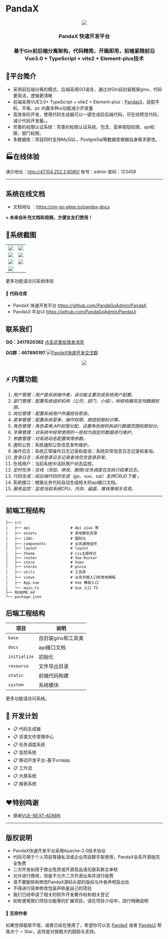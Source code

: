 # PandaX

<div align="center"><img src="https://s3.bmp.ovh/imgs/2021/12/3c6ddcf3877171c9.png"/></div>
<div align="center"><h3 align="center">PandaX 快速开发平台</h3></div>
<div align="center"><h3 align="center">基于Gin前后端分离架构，代码精简，开箱即用，前端紧随前沿 Vue3.0 + TypeScript + vite2 + Element-plus技术</h3></div>


## 🌈平台简介

* 采用前后端分离的模式，后端采用GO语言，通过对GIn自封装框架ginx，代码更简洁，逻辑更清晰
* 前端采用VUE3.0+ TypeScript + vite2 + Element-plus：[PandaUI](https://github.com/PandaGoAdmin/PandaUi)，适配手机、平板、pc 内置多种ui功能减少开发量
* 高效率的开发，使用代码生成器可以一键生成前后端代码，可在线预览代码，减少代码开发量。。
* 完善的权限认证系统：完善的权限认证系统，包含，菜单按钮权限，api权限，部门权限。
* 多数据库：项目同时支持MySQL，PostgreSql等数据库根据自身需求更改。

## 🏭在线体验

演示地址：http://47.104.252.2:8080/  帐号：admin 密码：123456

---
系统在线文档
---
* 文档地址 ：https://xm-go.gitee.io/pandax-docs

 **> 未来会补充文档和视频，方便友友们使用！** 

## 🚧系统截图

<table>
    <tr>
        <td><img src="https://s3.bmp.ovh/imgs/2021/12/26ce3214765103e8.png"/></td>
        <td><img src="https://s3.bmp.ovh/imgs/2021/12/20e0a825d40380d3.png"/></td>
    </tr>
    <tr>
        <td><img src="https://s3.bmp.ovh/imgs/2021/12/59840c8fe6fe1493.png"/></td>
        <td><img src="https://s3.bmp.ovh/imgs/2021/12/013cf70246e96e95.png"/></td>
    </tr>
	<tr>
        <td><img src="https://s3.bmp.ovh/imgs/2021/12/c0a5fa3d0a670fa7.png"/></td>
        <td><img src="https://s3.bmp.ovh/imgs/2021/12/80192c1976a7c14f.png"/></td>
    </tr>	 
    <tr>
        <td><img src="https://s3.bmp.ovh/imgs/2021/12/2dd2a25cb0f1a1df.png"/></td>
    </tr>

</table>
更多功能请访问系统体验

#### 💒 代码仓库

- PandaX 快速开发平台 <a href="https://github.com/PandaGoAdmin/PandaX" target="_blank">https://github.com/PandaGoAdmin/PandaX</a>
- PandaUI  平台Ui <a href="https://github.com/PandaGoAdmin/PandaUi" target="_blank">https://github.com/PandaGoAdmin/PandaUi</a>

## 联系我们
 **QQ：2417920382**  <a target="_blank" href="http://wpa.qq.com/msgrd?v=3&amp;uin=2417920382&amp;site=qq&amp;menu=yes">    点击这里给我发消息</a>
 
 **QQ群：467890197**  <a target="_blank" href="https://qm.qq.com/cgi-bin/qm/qr?k=BqzPxK0qWQEyI7YhnSfxc-GsAMlAIgta&jump_from=webapi"><img border="0" src="http://pub.idqqimg.com/wpa/images/group.png" alt="PandaX快速开发交流群" title="PandaX快速开发交流群"></a>
    <div align="center"><img src="https://s3.bmp.ovh/imgs/2021/12/f0f93d5622ef9e47.jpg"/></div>

## ⚡ 内置功能

1.  _用户管理：用户是系统操作者，该功能主要完成系统用户配置。_
2.  _部门管理：配置系统组织机构（公司、部门、小组），树结构展现支持数据权限。_
3.  _岗位管理：配置系统用户所属担任职务。_
4.  _菜单管理：配置系统菜单，操作权限，按钮权限标识等。_
5.  _角色管理：角色菜单,API权限分配、设置角色按机构进行数据范围权限划分。_
6.  _字典管理：对系统中经常使用的一些较为固定的数据进行维护。_
7.  _参数管理：对系统动态配置常用参数。_
8.  通知公告：系统通知公告信息发布维护。
9.  操作日志：系统正常操作日志记录和查询；系统异常信息日志记录和查询。
10. _登录日志：系统登录日志记录查询包含登录异常。_
11. 在线用户：当前系统中活跃用户状态监控。
12. _定时任务：在线（添加、修改、删除)任务调度包含执行结果日志。_
13. _代码生成：前后端代码的生成（go、vue、sql）支持CRUD下载 。_
14. 系统接口：根据业务代码自动生成相关的api接口文档。
15. _服务监控：监视当前系统CPU、内存、磁盘、堆栈等相关信息。_

---
前端工程结构
---

```
├── src
│   ├── api                  # Api ajax 等
│   ├── assets               # 本地静态资源
│   ├── i18n                 # 国际化
│   ├── components           # 业务通用组件
│   ├── layout               # layout
│   ├── theme                # css主题样式
│   ├── router               # Vue-Router
│   ├── store                # Vuex
│   ├── stores               # pinia
│   ├── utils                # 工具库
│   ├── views                # 业务页面入口和常用模板
│   ├── App.vue              # Vue 模板入口
│   └── main.ts              # Vue 入口 TS
├── README.md
└── package.json
```

## 后端工程结构

| 项目 | 说明 |
| --- | --- |
| `base` | 自封装ginx和工具类 |
| `docs` | api接口文档 |
| `initialize` | 初始化 |
| `resource` | 文件导出目录 |
| `static` | 前端代码构建 |
| `system` | 系统模块 |

更多功能请访问系统。

## 🍉 开发计划

* :clipboard: 代码生成器
* :clipboard: 资源文件管理中心
* :clipboard: 任务调度系统
* :clipboard: 监控系统
* :clipboard: 移动开发平台-基于uniapp
* :clipboard: 工作流
* :clipboard: 大屏系统
* :clipboard: 报表系统

  
## ❤特别鸣谢

  * 感谢[VUE-NEXT-ADMIN](https://github.com/lyt-Top/vue-next-admin)

---
版权说明
---

* PandaX快速开发平台采用Apache-2.0技术协议
* 代码可用于个人项目等接私活或企业项目脚手架使用，PandaX全系开源版完全免费
* 二次开发如用于商业性质或开源竞品请先联系群主审核
* 允许进行商用，但是不允许二次开源出来并进行收费
* 请不要删除和修改PandaX源码头部的版权与作者声明及出处
* 不得进行简单修改包装声称是自己的项目
* 我们已经申请了相关的软件开发著作权和相关登记
* 如有使用我们项目功能等的扩展项目，请在项目介绍中，进行明确说明

#### 💌 支持作者

如果觉得框架不错，或者已经在使用了，希望你可以去 <a target="_blank" href="https://github.com/PandaGoAdmin/PandaX">PandaX</a> 或者
<a target="_blank" href="https://github.com/PandaGoAdmin/PandaUi">PandaUi</a> 帮我点个 ⭐ Star，这将是对我极大的鼓励与支持。
